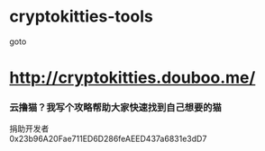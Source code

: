 # cryptokitties-tools

goto

http://cryptokitties.douboo.me/
====================

### 云撸猫？我写个攻略帮助大家快速找到自己想要的猫

捐助开发者<br>
0x23b96A20Fae711ED6D286feAEED437a6831e3dD7


